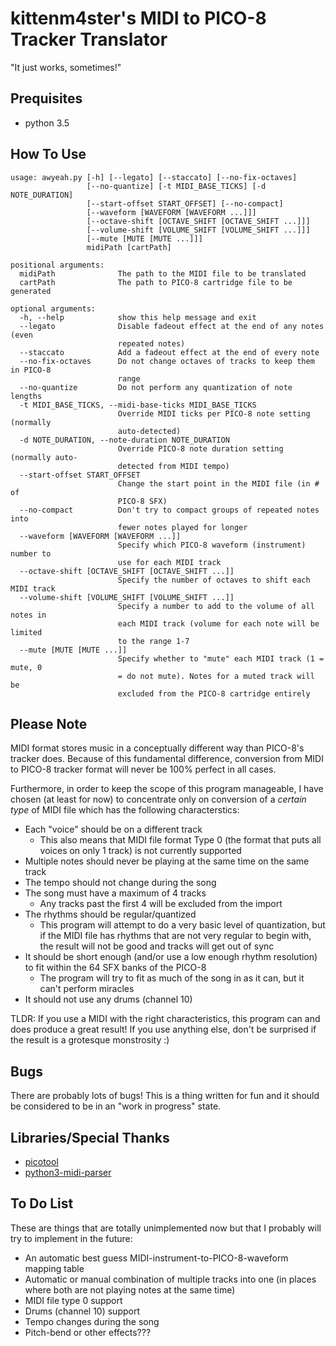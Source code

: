 # kittenm4ster's MIDI to PICO-8 Tracker Translator
"It just works, sometimes!"

## Prequisites
* python 3.5

## How To Use
    usage: awyeah.py [-h] [--legato] [--staccato] [--no-fix-octaves]
                     [--no-quantize] [-t MIDI_BASE_TICKS] [-d NOTE_DURATION]
                     [--start-offset START_OFFSET] [--no-compact]
                     [--waveform [WAVEFORM [WAVEFORM ...]]]
                     [--octave-shift [OCTAVE_SHIFT [OCTAVE_SHIFT ...]]]
                     [--volume-shift [VOLUME_SHIFT [VOLUME_SHIFT ...]]]
                     [--mute [MUTE [MUTE ...]]]
                     midiPath [cartPath]
    
    positional arguments:
      midiPath              The path to the MIDI file to be translated
      cartPath              The path to PICO-8 cartridge file to be generated
    
    optional arguments:
      -h, --help            show this help message and exit
      --legato              Disable fadeout effect at the end of any notes (even
                            repeated notes)
      --staccato            Add a fadeout effect at the end of every note
      --no-fix-octaves      Do not change octaves of tracks to keep them in PICO-8
                            range
      --no-quantize         Do not perform any quantization of note lengths
      -t MIDI_BASE_TICKS, --midi-base-ticks MIDI_BASE_TICKS
                            Override MIDI ticks per PICO-8 note setting (normally
                            auto-detected)
      -d NOTE_DURATION, --note-duration NOTE_DURATION
                            Override PICO-8 note duration setting (normally auto-
                            detected from MIDI tempo)
      --start-offset START_OFFSET
                            Change the start point in the MIDI file (in # of
                            PICO-8 SFX)
      --no-compact          Don't try to compact groups of repeated notes into
                            fewer notes played for longer
      --waveform [WAVEFORM [WAVEFORM ...]]
                            Specify which PICO-8 waveform (instrument) number to
                            use for each MIDI track
      --octave-shift [OCTAVE_SHIFT [OCTAVE_SHIFT ...]]
                            Specify the number of octaves to shift each MIDI track
      --volume-shift [VOLUME_SHIFT [VOLUME_SHIFT ...]]
                            Specify a number to add to the volume of all notes in
                            each MIDI track (volume for each note will be limited
                            to the range 1-7
      --mute [MUTE [MUTE ...]]
                            Specify whether to "mute" each MIDI track (1 = mute, 0
                            = do not mute). Notes for a muted track will be
                            excluded from the PICO-8 cartridge entirely


## Please Note
MIDI format stores music in a conceptually different way than PICO-8's tracker
does.  Because of this fundamental difference, conversion from MIDI to PICO-8
tracker format will never be 100% perfect in all cases.

Furthermore, in order to keep the scope of this program manageable, I have
chosen (at least for now) to concentrate only on conversion of a *certain type*
of MIDI file which has the following characterstics:

* Each "voice" should be on a different track
  * This also means that MIDI file format Type 0 (the format that puts all
    voices on only 1 track) is not currently supported
* Multiple notes should never be playing at the same time on the same track
* The tempo should not change during the song
* The song must have a maximum of 4 tracks
  * Any tracks past the first 4 will be excluded from the import
* The rhythms should be regular/quantized
  * This program will attempt to do a very basic level of quantization, but if
    the MIDI file has rhythms that are not very regular to begin with, the
    result will not be good and tracks will get out of sync
* It should be short enough (and/or use a low enough rhythm resolution) to fit
  within the 64 SFX banks of the PICO-8
  * The program will try to fit as much of the song in as it can, but it can't
    perform miracles
* It should not use any drums (channel 10)

TLDR:
If you use a MIDI with the right characteristics, this program can and does
produce a great result!  If you use anything else, don't be surprised if the
result is a grotesque monstrosity :)

## Bugs
There are probably lots of bugs!  This is a thing written for fun and it should
be considered to be in an "work in progress" state.

## Libraries/Special Thanks
* [picotool](https://github.com/dansanderson/picotool)
* [python3-midi-parser](https://github.com/akionux/python3-midi-parser)

## To Do List
These are things that are totally unimplemented now but that I probably will
try to implement in the future:
* An automatic best guess MIDI-instrument-to-PICO-8-waveform mapping table
* Automatic or manual combination of multiple tracks into one (in places where
  both are not playing notes at the same time)
* MIDI file type 0 support
* Drums (channel 10) support
* Tempo changes during the song
* Pitch-bend or other effects???
